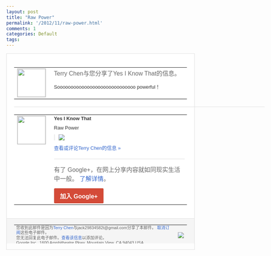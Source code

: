 ```yaml
---
layout: post
title: "Raw Power"
permalink: '/2012/11/raw-power.html'
comments: 1
categories: Default
tags: 
---
```

<div style="border:solid 1px #dfdfdf;color:#686868;font:13px Arial"><div style="background-color:#fff;padding:20px;"><table cellpadding="0" cellspacing="0"><tr><td style="padding-right:15px;vertical-align:top"><a href="https://plus.google.com/_/notifications/emlink?emrecipient=110200756825219614165&amp;emid=CJDv2fmM0bMCFWGZTAodNjAAAA&amp;path=%2F108643996575278738906&amp;dt=1352986894173&amp;uob=8"><img height="75" src="https://lh3.googleusercontent.com/-KKRGTyJ5Bl0/AAAAAAAAAAI/AAAAAAAAEEY/jllxqER5dCk/s75-c-k-a/photo.jpg" style="border:solid 1px #cccccc;" width="75"/></a></td><td style="width:578px;color:#333;font:13px Arial;vertical-align:top"><div style="color:#686868;font:16px Arial;padding-bottom:15px">Terry Chen与您分享了Yes I Know That的信息。</div><div style="padding-bottom:10px">Sooooooooooooooooooo<wbr/>oooooooooo powerful！</div></td></tr></table><div style="margin:20px 0;border-bottom:solid 1px #dfdfdf;width:670px"></div><table cellpadding="0" cellspacing="0"><tr><td style="padding-right:15px;vertical-align:top"><a href="https://plus.google.com/_/notifications/emlink?emrecipient=110200756825219614165&amp;emid=CJDv2fmM0bMCFWGZTAodNjAAAA&amp;path=%2F114626044795714305855&amp;dt=1352986894173&amp;uob=8"><img height="75" src="https://lh4.googleusercontent.com/-Zwp9_SkTAjY/AAAAAAAAAAI/AAAAAAAA3-o/JJXGJQ6Kopo/s75-c-k-a/photo.jpg" style="border:solid 1px #cccccc;" width="75"/></a></td><td style="width:578px;color:#333;font:13px Arial;vertical-align:top"><div style="font-weight:bold;padding-bottom:10px">Yes I Know That</div><div style="padding-bottom:10px">Raw Power</div><div style="margin-bottom:10px;padding-left:10px; border-left:2px solid #EAEAEA"><span style="margin-right:5px"><a href="https://plus.google.com/_/notifications/emlink?emrecipient=110200756825219614165&amp;emid=CJDv2fmM0bMCFWGZTAodNjAAAA&amp;path=%2F108643996575278738906%2Fposts%2FMWKwBdTdzfj%3Fgpinv%3DAMIXal8UWw8IOtXDVGtLGCktVWyKy8dNF5DrgOihinbbIjoxHzfsPnxQdZWrzmqzdelyMfjnPnwNr8WXdRKZ7hJh7A0DqYfHGtjLQZbDUOkS5xYi1Pjr_bM&amp;dt=1352986894173&amp;uob=8" style="color:#3366CC;text-decoration:none;"><img border="0" src="https://lh5.googleusercontent.com/-aF8Y13uncl4/UKS3KubejWI/AAAAAAABEs8/WRo-PPsPw1g/h120/66281_487877954578241_67752296_n.jpg" style="max-height:200px;max-width:275px"/></a></span></div><a href="https://plus.google.com/_/notifications/emlink?emrecipient=110200756825219614165&amp;emid=CJDv2fmM0bMCFWGZTAodNjAAAA&amp;path=%2F108643996575278738906%2Fposts%2FMWKwBdTdzfj%3Fgpinv%3DAMIXal8UWw8IOtXDVGtLGCktVWyKy8dNF5DrgOihinbbIjoxHzfsPnxQdZWrzmqzdelyMfjnPnwNr8WXdRKZ7hJh7A0DqYfHGtjLQZbDUOkS5xYi1Pjr_bM&amp;dt=1352986894173&amp;uob=8" style="color:#3366CC;text-decoration:none">查看或评论Terry Chen的信息 »</a><div style="margin-top:20px;border-top:solid 1px #dfdfdf"><div style="padding:15px 0;color:#686868;font:16px Arial">有了 Google+，在网上分享内容就如同现实生活中一般。 <a href="http://www.google.com/+/learnmore/" style="color:#3366CC;text-decoration:none">了解详情</a>。</div><a href="https://plus.google.com/_/notifications/emlink?emrecipient=110200756825219614165&amp;emid=CJDv2fmM0bMCFWGZTAodNjAAAA&amp;path=%2F%3Fgpinv%3DAMIXal8UWw8IOtXDVGtLGCktVWyKy8dNF5DrgOihinbbIjoxHzfsPnxQdZWrzmqzdelyMfjnPnwNr8WXdRKZ7hJh7A0DqYfHGtjLQZbDUOkS5xYi1Pjr_bM&amp;dt=1352986894173&amp;uob=8" style="display:inline-block;padding:7px 15px;background-color:#d44b38; color:#fff;font-size:16px; font-weight:bold;border-radius:2px;-webkit-border-radius:2px; -moz-border-radius:2px;border:solid 1px #c43b28; white-space:nowrap;text-decoration:none">加入 Google+</a></div></td></tr></table></div><div style="border-top:solid 1px #dfdfdf;padding:0 20px; background-color:#f5f5f5"><table cellpadding="0" cellspacing="0" style="height:50px"><tbody><tr><td style="vertical-align:middle;width:100%; color:#636363;font:11px Arial; line-height:120%">您收到此邮件是因为<a href="https://plus.google.com/_/notifications/emlink?emrecipient=110200756825219614165&amp;emid=CJDv2fmM0bMCFWGZTAodNjAAAA&amp;path=%2F108643996575278738906%3Fgpinv%3DAMIXal8UWw8IOtXDVGtLGCktVWyKy8dNF5DrgOihinbbIjoxHzfsPnxQdZWrzmqzdelyMfjnPnwNr8WXdRKZ7hJh7A0DqYfHGtjLQZbDUOkS5xYi1Pjr_bM&amp;dt=1352986894173&amp;uob=8" style="color:#3366CC;text-decoration:none">Terry Chen</a>与jack29834582t@gmail.com分享了本邮件。 <a href="https://plus.google.com/_/notifications/emlink?emrecipient=110200756825219614165&amp;emid=CJDv2fmM0bMCFWGZTAodNjAAAA&amp;path=%2F_%2Fnonplus%2Femailsettings%3Fgpinv%3DAMIXal8UWw8IOtXDVGtLGCktVWyKy8dNF5DrgOihinbbIjoxHzfsPnxQdZWrzmqzdelyMfjnPnwNr8WXdRKZ7hJh7A0DqYfHGtjLQZbDUOkS5xYi1Pjr_bM%26est%3DADH5u8UjqdzEq6Z_xltJ2VufOd6UUU2mImNnhtL3jHEOTPeErwpw9EOUdxT--zewkvET3WnwM8ZaRZKz-Bgy5eVYG5WjbKyKRaUA4CQOFPXwVWSZGlujL9CFjNJRVBVohuOdHXAgnnCnONMZ_SF5aXJMP-kFwuiCfw&amp;dt=1352986894173&amp;uob=8" style="color:#3366CC;text-decoration:none">取消订阅</a>这些电子邮件。<br/>您无法回复此电子邮件。<a href="https://plus.google.com/_/notifications/emlink?emrecipient=110200756825219614165&amp;emid=CJDv2fmM0bMCFWGZTAodNjAAAA&amp;path=%2F108643996575278738906%2Fposts%2FMWKwBdTdzfj%3Fgpinv%3DAMIXal8UWw8IOtXDVGtLGCktVWyKy8dNF5DrgOihinbbIjoxHzfsPnxQdZWrzmqzdelyMfjnPnwNr8WXdRKZ7hJh7A0DqYfHGtjLQZbDUOkS5xYi1Pjr_bM&amp;dt=1352986894173&amp;uob=8" style="color:#3366CC;text-decoration:none">查看该信息</a>以添加评论。<br/>Google Inc., 1600 Amphitheatre Pkwy, Mountain View, CA 94043 USA<br/></td><td><img src="https://ssl.gstatic.com/s2/oz/images/notifications/logo/google-plus-6617a72bb36cc548861652780c9e6ff1.png"/></td></tr></tbody></table></div></div>